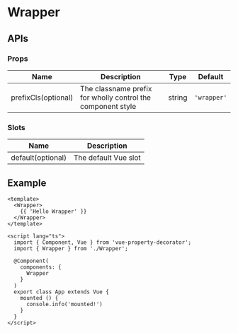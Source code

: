 # Wrapper

## APIs

### Props
| Name | Description | Type | Default |
| --- | --- | --- | --- |
| prefixCls(optional) | The classname prefix for wholly control the component style | string | `'wrapper'` | 

### Slots
| Name | Description |
| --- | --- |
| default(optional) | The default Vue slot |

## Example

```vue
<template>
  <Wrapper>
    {{ 'Hello Wrapper' }}
  </Wrapper>
</template>

<script lang="ts">
  import { Component, Vue } from 'vue-property-decorator';
  import { Wrapper } from './Wrapper';

  @Component(
    components: {
      Wrapper
    }
  )
  export class App extends Vue {
    mounted () {
      console.info('mounted!')
    }
  }
</script>
```
